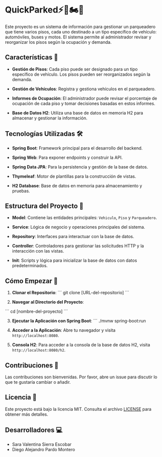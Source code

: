 # QuickParked⚡🚗🏍🚌

Este proyecto es un sistema de información para gestionar un parqueadero que tiene varios pisos, cada uno destinado a un tipo específico de vehículo: automóviles, buses y motos. El sistema permite al administrador revisar y reorganizar los pisos según la ocupación y demanda.

## Características 🌟

- **Gestión de Pisos**: Cada piso puede ser designado para un tipo específico de vehículo. Los pisos pueden ser reorganizados según la demanda.
  
- **Gestión de Vehículos**: Registra y gestiona vehículos en el parqueadero.
  
- **Informes de Ocupación**: El administrador puede revisar el porcentaje de ocupación de cada piso y tomar decisiones basadas en estos informes.

- **Base de Datos H2**: Utiliza una base de datos en memoria H2 para almacenar y gestionar la información.

## Tecnologías Utilizadas 🛠

- **Spring Boot**: Framework principal para el desarrollo del backend.
  
- **Spring Web**: Para exponer endpoints y construir la API.
  
- **Spring Data JPA**: Para la persistencia y gestión de la base de datos.
  
- **Thymeleaf**: Motor de plantillas para la construcción de vistas.
  
- **H2 Database**: Base de datos en memoria para almacenamiento y pruebas.

## Estructura del Proyecto 📂

- **Model**: Contiene las entidades principales: `Vehiculo`, `Piso` y `Parqueadero`.
  
- **Service**: Lógica de negocio y operaciones principales del sistema.
  
- **Repository**: Interfaces para interactuar con la base de datos.
  
- **Controller**: Controladores para gestionar las solicitudes HTTP y la interacción con las vistas.
  
- **Init**: Scripts y lógica para inicializar la base de datos con datos predeterminados.

## Cómo Empezar 🚀

1. **Clonar el Repositorio**:
´´´
git clone [URL-del-repositorio]
´´´

2. **Navegar al Directorio del Proyecto**:

´´´
cd [nombre-del-proyecto]
´´´

3. **Ejecutar la Aplicación con Spring Boot**:
´´´
./mvnw spring-boot:run

4. **Acceder a la Aplicación**:
Abre tu navegador y visita `http://localhost:8080`.

5. **Consola H2**:
Para acceder a la consola de la base de datos H2, visita `http://localhost:8080/h2`.

## Contribuciones 🤝

Las contribuciones son bienvenidas. Por favor, abre un issue para discutir lo que te gustaría cambiar o añadir.

## Licencia 📄

Este proyecto está bajo la licencia MIT. Consulta el archivo [LICENSE](LICENSE) para obtener más detalles.

## Desarrolladores 💻

- Sara Valentina Sierra Escobar
- Diego Alejandro Pardo Montero





